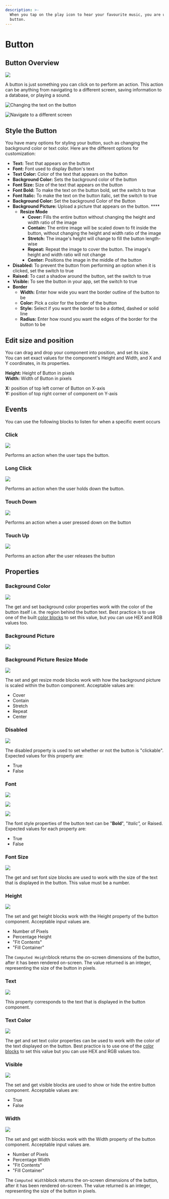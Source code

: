 ```yaml
---
description: >-
  When you tap on the play icon to hear your favourite music, you are using a
  button.
---
```


# Button

## Button Overview

![](.gitbook/assets/button-fig-1.png)

A button is just something you can click on to perform an action. This action can be anything from navigating to a different screen, saving information to a database, or playing a sound.

![Changing the text on the button](.gitbook/assets/btn\_click\_2.png)

![Navigate to a different screen](.gitbook/assets/btn\_click\_1.png)

## Style the Button

You have many options for styling your button, such as changing the background color or text color. Here are the different options for customization:

* **Text:** Text that appears on the button
* **Font:** Font used to display Button's text
* **Text Color:** Color of the text that appears on the button
* **Background Color:** Sets the background color of the button
* **Font Size:** Size of the text that appears on the button
* **Font Bold:** To make the text on the button bold, set the switch to true
* **Font Italic:**  To make the text on the button italic, set the switch to true
* **Background Color:** Set the background Color of the Button
* **Background Picture:** Upload a picture that appears on the button. ****&#x20;
  * **Resize Mode**
    * **Cover:** Fills the entire button without changing the height and width ratio of the image
    * **Contain:** The entire image will be scaled down to fit inside the button, without changing the height and width ratio of the image
    * **Stretch:** The image's height will change to fill the button length-wise
    * **Repeat:** Repeat the image to cover the button. The image's height and width ratio will not change
    * **Center:** Positions the image in the middle of the button
* **Disabled:** To prevent the button from performing an option when it is clicked, set the switch to true
* **Raised:** To cast a shadow around the button, set the switch to true
* **Visible:** To see the button in your app, set the switch to true
* **Border**
  * **Width:** Enter how wide you want the border outline of the button to be
  * **Color:** Pick a color for the border of the button
  * **Style:** Select if you want the border to be a dotted, dashed or solid line
  * **Radius:** Enter how round you want the edges of the border for the button to be

## Edit size and position

You can drag and drop your component into position, and set its size. \
You can set exact values for the component's Height and Width, and X and Y coordinates, in its properties.

**Height:** Height of Button in pixels\
**Width:** Width of Button in pixels

**X:** position of top left corner of Button on X-axis\
**Y:** position of top right corner of component on Y-axis

## Events

You can use the following blocks to listen for when a specific event occurs

### Click

![](.gitbook/assets/click.png)

Performs an action when the user taps the button.

### Long Click

![](.gitbook/assets/long\_click.png)

Performs an action when the user holds down the button.

### Touch Down

![](.gitbook/assets/touch\_down.png)

Performs an action when a user pressed down on the button

### Touch Up

![](.gitbook/assets/touch\_up.png)

Performs an action after the user releases the button

## Properties

### Background Color

![](<.gitbook/assets/bg\_color (1).png>)

The get and set background color properties work with the color of the button itself i.e. the region behind the button text. Best practice is to use one of the built [color blocks](color.md) to set this value, but you can use HEX and RGB values too.

### Background Picture

![](.gitbook/assets/bg\_picture.png)



### Background Picture Resize Mode

![](.gitbook/assets/resize\_mode.png)

The set and get resize mode blocks work with how the background picture is scaled within the button component. Acceptable values are:

* Cover
* Contain
* Stretch
* Repeat
* Center

### Disabled

![](.gitbook/assets/disabled.png)

The disabled property is used to set whether or not the button is "clickable". Expected values for this property are:

* True
* False



### Font

![](<.gitbook/assets/bold (1).png>)

![](.gitbook/assets/italic.png)

![](.gitbook/assets/raised.png)

The font style properties of the button text can be "**Bold**",  "_Italic",_ or Raised. Expected values for each property are:

* True
* False

### Font Size

![](.gitbook/assets/font\_size.png)

The get and set font size blocks are used to work with the size of the text that is displayed in the button. This value must be a number.

### Height

![](.gitbook/assets/height.png)



The set and get height blocks work with the Height property of the button component. Acceptable input values are.&#x20;

* Number of Pixels
* Percentage Height
* "Fit Contents"
* "Fill Container"

The `Computed Height`block returns the on-screen dimensions of the button, after it has been rendered on-screen. The value returned is an integer, representing the size of the button in pixels.

### Text

![](.gitbook/assets/text.png)

This property corresponds to the text that is displayed in the button component.

### Text Color

![](.gitbook/assets/text\_color.png)

The get and set text color properties can be used to work with the color of the text displayed on the button. Best practice is to use one of the [color blocks](color.md) to set this value but you can use HEX and RGB values too.

### Visible

![](.gitbook/assets/visible.png)



The set and get visible blocks are used to show or hide the entire button component. Acceptable values are:

* True
* False

### Width

![](.gitbook/assets/width.png)

The set and get width blocks work with the Width property of the button component. Acceptable input values are.&#x20;

* Number of Pixels
* Percentage Width
* "Fit Contents"
* "Fill Container"

The `Computed Width`block returns the on-screen dimensions of the button, after it has been rendered on-screen. The value returned is an integer, representing the size of the button in pixels.

